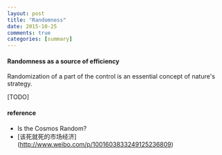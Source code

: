 ```yaml
---
layout: post
title: "Randomness"
date: 2015-10-25
comments: true
categories: [summary]
---
```

#### Randomness as a source of efficiency
Randomization of a part of the control is an essential concept of nature's strategy.

[TODO]

#### reference
*  Is the Cosmos Random? 
* [该死就死的市场经济] (http://www.weibo.com/p/1001603833249125236809)